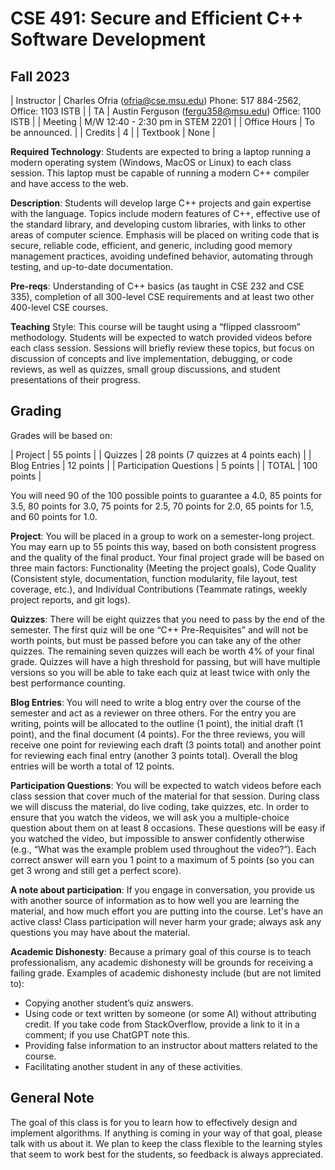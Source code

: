 # CSE 491: Secure and Efficient C++ Software Development
## Fall 2023

| Instructor | Charles Ofria (ofria@cse.msu.edu) Phone: 517 884-2562, Office: 1103 ISTB |
| TA         |		Austin Ferguson (fergu358@msu.edu) Office: 1100 ISTB |
| Meeting    | M/W 12:40 - 2:30 pm in STEM 2201 |
| Office Hours |  To be announced. |
| Credits    | 4 |
| Textbook   | None |

**Required Technology**: Students are expected to bring a laptop running a modern operating system (Windows, MacOS or Linux) to each class session.  This laptop must be capable of running a modern C++ compiler and have access to the web.

**Description**: Students will develop large C++ projects and gain expertise with the language. Topics include modern features of C++, effective use of the standard library, and developing custom libraries, with links to other areas of computer science. Emphasis will be placed on writing code that is secure, reliable code, efficient, and generic, including good memory management practices, avoiding undefined behavior, automating through testing, and up-to-date documentation. 

**Pre-reqs**: Understanding of C++ basics (as taught in CSE 232 and CSE 335), completion of all 300-level CSE requirements and at least two other 400-level CSE courses.

**Teaching** Style: This course will be taught using a “flipped classroom” methodology. Students will be expected to watch provided videos before each class session.  Sessions will briefly review these topics, but focus on discussion of concepts and live implementation, debugging, or code reviews, as well as quizzes, small group discussions, and student presentations of their progress. 

## Grading
Grades will be based on:

| Project | 55 points |
| Quizzes | 28 points (7 quizzes at 4 points each) |
| Blog Entries | 12 points |
| Participation Questions | 5 points |
| TOTAL | 100 points |

You will need 90 of the 100 possible points to guarantee a 4.0, 85 points for 3.5, 80 points for 3.0, 75 points for 2.5, 70 points for 2.0, 65 points for 1.5, and 60 points for 1.0.

**Project**: You will be placed in a group to work on a semester-long project.  You may earn up to 55 points this way, based on both consistent progress and the quality of the final product.  Your final project grade will be based on three main factors: Functionality (Meeting the project goals), Code Quality (Consistent style, documentation, function modularity, file layout, test coverage, etc.), and Individual Contributions (Teammate ratings, weekly project reports, and git logs).

**Quizzes**: There will be eight quizzes that you need to pass by the end of the semester.  The first quiz will be one “C++ Pre-Requisites” and will not be worth points, but must be passed before you can take any of the other quizzes. The remaining seven quizzes will each be worth 4% of your final grade.  Quizzes will have a high threshold for passing, but will have multiple versions so you will be able to take each quiz at least twice with only the best performance counting.

**Blog Entries**: You will need to write a blog entry over the course of the semester and act as a reviewer on three others.  For the entry you are writing, points will be allocated to the outline (1 point), the initial draft (1 point), and the final document (4 points). For the three reviews, you will receive one point for reviewing each draft (3 points total) and another point for reviewing each final entry (another 3 points total).  Overall the blog entries will be worth a total of 12 points.

**Participation Questions**: You will be expected to watch videos before each class session that cover much of the material for that session. During class we will discuss the material, do live coding, take quizzes, etc. In order to ensure that you watch the videos, we will ask you a multiple-choice question about them on at least 8 occasions. These questions will be easy if you watched the video, but impossible to answer confidently otherwise (e.g., “What was the example problem used throughout the video?”).  Each correct answer will earn you 1 point to a maximum of 5 points (so you can get 3 wrong and still get a perfect score).

**A note about participation**: If you engage in conversation, you provide us with another source of information as to how well you are learning the material, and how much effort you are putting into the course. Let's have an active class! Class participation will never harm your grade; always ask any questions you may have about the material.

**Academic Dishonesty**: Because a primary goal of this course is to teach professionalism, any academic dishonesty will be grounds for receiving a failing grade. Examples of academic dishonesty include (but are not limited to):
+ Copying another student’s quiz answers.
+ Using code or text written by someone (or some AI) without attributing credit. If you take code from StackOverflow, provide a link to it in a comment; if you use ChatGPT note this.
+ Providing false information to an instructor about matters related to the course.
+ Facilitating another student in any of these activities.

## General Note
The goal of this class is for you to learn how to effectively design and implement algorithms. If anything is coming in your way of that goal, please talk with us about it. We plan to keep the class flexible to the learning styles that seem to work best for the students, so feedback is always appreciated.

